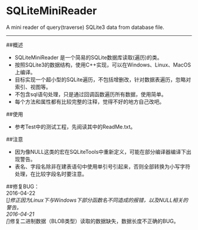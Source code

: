 # SQLiteMiniReader
A mini reader of query(traverse) SQLite3 data from database file.

---

##概述
- SQLiteMiniReader 是一个简易的SQLite数据库读取(遍历)的类。
- 按照SQLite3的数据结构，使用C++实现，可以在Windows、Linux、MacOS上编译。
- 目标实现一个超小型的SQLite遍历，不包括增删改，针对数据表遍历，忽略对索引、视图等。
- 不包含sql语句处理，只是通过回调函数遍历所有数据，使用简单。
- 每个方法和属性都有比较完整的注释，觉得不好的地方自己改吧。

##使用
- 参考Test中的测试工程，先阅读其中的ReadMe.txt。

##注意
- 因为像NULL这类的宏在SQLiteTools中重新定义，可能在部分编译器编译下出现警告。
- 表名、字段名除非在建表语句中使用单引号引起来，否则全部转换为小写字符处理，在比较字段名时要注意。

##修复BUG：  
2016-04-22  
[*]修正因为Linux下与Windows下部分函数名不同造成的报错，以及NULL相关的警告。  
2016-04-21  
[*]修复二进制数据（BLOB类型）读取的数据缺失，数据长度不正确的BUG。